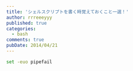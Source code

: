 ```yaml
---
title: 'シェルスクリプトを書く時覚えておくこと一選！'
author: rrreeeyyy
published: true
categories:
  - bash
comments: true
pubDate: 2014/04/21
---
```


<!--more-->

```bash
set -euo pipefail
```
